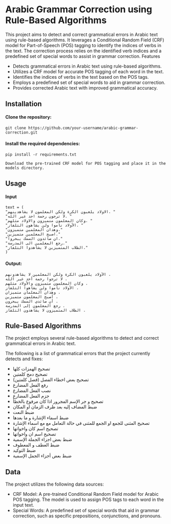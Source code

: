 # Arabic Grammar Correction using Rule-Based Algorithms

This project aims to detect and correct grammatical errors in Arabic text using rule-based algorithms. It leverages a Conditional Random Field (CRF) model for Part-of-Speech (POS) tagging to identify the indices of verbs in the text. The correction process relies on the identified verb indices and a predefined set of special words to assist in grammar correction.
Features

- Detects grammatical errors in Arabic text using rule-based algorithms.
- Utilizes a CRF model for accurate POS tagging of each word in the text.
- Identifies the indices of verbs in the text based on the POS tags.
- Employs a predefined set of special words to aid in grammar correction.
- Provides corrected Arabic text with improved grammatical accuracy.

## Installation

#### Clone the repository:

    git clone https://github.com/your-username/arabic-grammar-correction.git

#### Install the required dependencies:


    pip install -r requirements.txt

    Download the pre-trained CRF model for POS tagging and place it in the models directory.

## Usage

#### Input
    text = (
    "الاولاد يلعبون الكرة ولكن المعلمون لا يشاهدينهم. "
    "لا ترجون رحمة احد غير الله. "
    "وكان المعلمون متميزون والاولاد مثلهم. "
    "الأولاد ناموا ولن يشاهون التلفاز. "
    "وهذان المعلمين متميزون."
    "اصبح المعلمين متميزين."
    "ان صائدون السمك يبحروا."
    "رجع المعلمين الى المدرسة."
    "الطلاب المتميزين لا يشاهدوا التلفاز."
    )

#### Output:
    الأولاد يلعبون الكرة ولكن المعلمين لا يشاهدونهم . 
    لا ترجوا رحمة أحد غير الله . 
    وكان المعلمون متميزون والأولاد مثلهم . 
    الأولاد ناموا ولن يشاهوا التلفاز . 
    وهذان المعلمان متميزان . 
    أصبح المعلمون متميزين . 
    أن صائدي السمك يبحرون . 
    رجع المعلمون إلى المدرسة . 
    الطلاب المتميزون لا يشاهدون التلفاز .


## Rule-Based Algorithms

The project employs several rule-based algorithms to detect and correct grammatical errors in Arabic text.

The following is a list of grammatical errors that the project currently detects and fixes:

- تصحيح الهمزات كلها
- تصحيح دمج كلمتين
- تصحيح بعض اخطاء الفصل (فصل كلمتين)
- رفع الفعل المضارع
- نصب الفعل المضارع
- جزم الفعل المضارع
- تصحيح و جر الإسم المجرور اذا كان مرفوع بالخطأ
- ضبط المضاف إليه بعد ظرف الزمان او المكان
- ضبط النعت
- ضبط اسماء الإشارة و ما بعدها
- تصحيح المثنى للجمع او الجمع للمثنى في حالة التعامل مع مع اسماء الإشارة
- تصحيح اسم كان واخواتها
- تصحيح اسم ان واخواتها
- ضبط بعض اجزاء الجملة الإسمية
- ضبط العطف و المعطوف
- ضبط التوكيد
- ضبط بعض أجزاء الجمل الإسمية 

## Data

The project utilizes the following data sources:

- CRF Model: A pre-trained Conditional Random Field model for Arabic POS tagging. The model is used to assign POS tags to each word in the input text.
- Special Words: A predefined set of special words that aid in grammar correction, such as specific prepositions, conjunctions, and pronouns.
